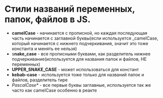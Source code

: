 Стили названий переменных, папок, файлов в JS.
=====================

* **camelCase** - начинается с прописной, но каждая последующая часть начинается с заглавной буквы(если используется _camelCase, который начинается с нижнего подчеркивания, значит это тоже константа и менять ее нельзя)
* s**nake_case** - все прописными буквами, как разделитель нижнее подчеркивание(используется для названия папок и файлов, НЕ переменных)
* **UPPER_SNAKE_CASE** - может использоваться для констант
* **kebab-case** - используется тоже только для названий папок и файлов, разделитель тире
* *PascalCase** - все первые буквы заглавные, используется так же часто как camelCase особенно в реакте

